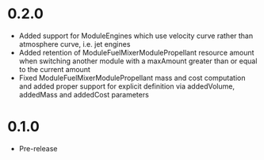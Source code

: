 # 0.2.0
- Added support for ModuleEngines which use velocity curve rather than atmosphere curve, i.e. jet engines
- Added retention of ModuleFuelMixerModulePropellant resource amount when switching another module with a maxAmount greater than or equal to the current amount
- Fixed ModuleFuelMixerModulePropellant mass and cost computation and added proper support for explicit definition via addedVolume, addedMass and addedCost parameters

# 0.1.0
- Pre-release